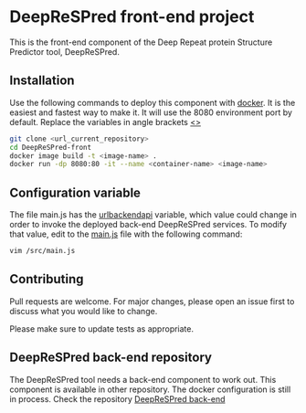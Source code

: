 # DeepReSPred front-end project

This is the front-end component of the Deep Repeat protein Structure Predictor tool, DeepReSPred.

## Installation

Use the following commands to deploy this component with  [docker](https://www.docker.com/). It is the easiest and fastest way to make it. It will use the 8080 environment port by default. Replace the variables in angle brackets [<>]()

```bash
git clone <url_current_repository>
cd DeepReSPred-front
docker image build -t <image-name> .
docker run -dp 8080:80 -it --name <container-name> <image-name>
```

## Configuration variable

The file main.js has the [urlbackendapi]() variable, which value could change in order to invoke the deployed back-end DeepReSPred services. To modify that value, edit to the [main.js](https://github.com/SolangePalominoSol123/DeepReSPred-front/blob/main/src/main.js) file with the following command:

```bash
vim /src/main.js
```

## Contributing
Pull requests are welcome. For major changes, please open an issue first to discuss what you would like to change.

Please make sure to update tests as appropriate.

## DeepReSPred back-end repository

The DeepReSPred tool needs a back-end component to work out. This component is available in other repository. The docker configuration is still in process. Check the repository 
[DeepReSPred back-end](https://github.com/SolangePalominoSol123/DeepReSPred2-backend)
